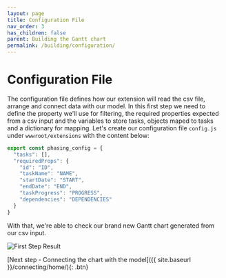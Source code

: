 ```yaml
---
layout: page
title: Configuration File
nav_order: 3
has_children: false
parent: Building the Gantt chart
permalink: /building/configuration/
---
```


# Configuration File

The configuration file defines how our extension will read the csv file, arrange and connect data with our model.
In this first step we need to define the property we'll use for filtering, the required properties expected from a csv input and the variables to store tasks, objects maped to tasks and a dictionary for mapping.
Let's create our configuration file `config.js` under `wwwroot/extensions` with the content below:

```js
export const phasing_config = {
  "tasks": [],
  "requiredProps": {
    "id": "ID",
    "taskName": "NAME",
    "startDate": "START",
    "endDate": "END",
    "taskProgress": "PROGRESS",
    "dependencies": "DEPENDENCIES"
  }
}
```

With that, we're able to check our brand new Gantt chart generated from our csv input.

![First Step Result](../../assets/images/stepone.gif)

[Next step - Connecting the chart with the model]({{ site.baseurl }}/connecting/home/){: .btn}